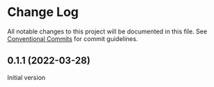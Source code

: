 # Change Log

All notable changes to this project will be documented in this file.
See [Conventional Commits](https://conventionalcommits.org) for commit guidelines.


## 0.1.1 (2022-03-28)

Initial version

